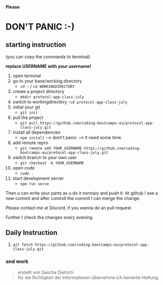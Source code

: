 #### Please

# DON'T PANIC :-)

## starting instruction

(you can copy the commands to terminal)

**replace USERNAME with your username!**

1. open terminal
2. go to your base/working directory
   - `cd ~` / `cd WORKINGDIRECTORY`
3. create a project directory
   - `mkdir protocol-app-class-july` 
4. switch to workingdirectory
   -`cd protocol-app-class-july`
5. initial your git
   - `git init .`
6. pull the project
   - `git pull https://github.com/coding-bootcamps-eu/protocol-app-class-july.git`
7. install all dependencies
   - `npm install` --> dont't panic --> it need some time
8. add remote repro
   - `git remote add YOUR_USERNAME https://github.com/coding-bootcamps-eu/protocol-app-class-july.git`
9. switch branch to your own user
    - `git checkout -b YOUR_USERNAME`
10. open code  
    - `code .`
11. start development server
    - `npm run serve`
  

Then u can write your parts as u do it normaly and push it. At github I see a new commit and after controll the commit I can merge the change.

Please contact me at Discord, if you wanna do an pull request.

Further I check the changes every evening.

## Daily Instruction

1. `git fetch https://github.com/coding-bootcamps-eu/protocol-app-class-july.git`

### and work ###

> erstellt von Sascha Dietrich</br>
> für die Richtigkeit der Informationen übernehme ich keinerlei Haftung


